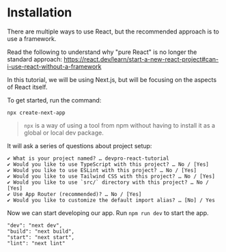 # Installation

There are multiple ways to use React, but the recommended approach is to use a framework.

Read the following to understand why "pure React" is no longer the standard approach: https://react.dev/learn/start-a-new-react-project#can-i-use-react-without-a-framework

In this tutorial, we will be using Next.js, but will be focusing on the aspects of React itself.

To get started, run the command:
```shell
npx create-next-app
```
> `npx` is a way of using a tool from npm without having to install it as a global or local dev package.

It will ask a series of questions about project setup:
```
✔ What is your project named? … devpro-react-tutorial
✔ Would you like to use TypeScript with this project? … No / [Yes]
✔ Would you like to use ESLint with this project? … No / [Yes]
✔ Would you like to use Tailwind CSS with this project? … No / [Yes]
✔ Would you like to use `src/` directory with this project? … No / [Yes]
✔ Use App Router (recommended)? … No / [Yes]
✔ Would you like to customize the default import alias? … [No] / Yes
```

Now we can start developing our app. Run `npm run dev` to start the app.

```
"dev": "next dev",
"build": "next build",
"start": "next start",
"lint": "next lint"
```